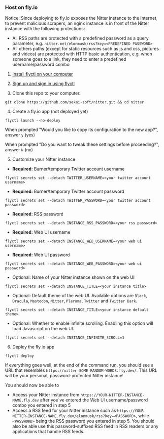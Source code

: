 ### Host on fly.io
Notice: Since deploying to fly.io exposes the Nitter instance to the Internet, to prevent malicious scrapers, an nginx instance is in front of the Nitter instance with the following protections:

* All RSS paths are protected with a predefined password as a query parameter, e.g. `nitter.net/elonmusk/rss?key=<PREDEFINED PASSWORD>`
* All others paths (except for static resources such as js and css, pictures and videos) are protected with HTTP basic authentication, e.g. when someone goes to a link, they need to enter a predefined username/password combo

1. [Install flyctl on your computer](https://fly.io/docs/hands-on/install-flyctl/)

2. [Sign up and sign in using flyctl](https://fly.io/docs/hands-on/sign-up-sign-in/)

3. Clone this repo to your computer.
```
git clone https://github.com/sekai-soft/nitter.git && cd nitter
```

4. Create a fly.io app (not deployed yet)
```
flyctl launch --no-deploy
```

When prompted "Would you like to copy its configuration to the new app?", answer `y` (yes)

When prompted "Do you want to tweak these settings before proceeding?", answer `N` (no)

5. Customize your Nitter instance

* **Required:** Burner/temporary Twitter account username

```
flyctl secrets set --detach TWITTER_USERNAME=<your twitter account username>
```

* **Required:** Burner/temporary Twitter account password

```
flyctl secrets set --detach TWITTER_PASSWORD=<your twitter account password>
```

* **Required:** RSS password

```
flyctl secrets set --detach INSTANCE_RSS_PASSWORD=<your rss password>
```

* **Required:** Web UI username

```
flyctl secrets set --detach INSTANCE_WEB_USERNAME=<your web ui username>
```

* **Required:** Web UI password

```
flyctl secrets set --detach INSTANCE_WEB_PASSWORD=<your web ui password>
```

* Optional: Name of your Nitter instance shown on the web UI

```
flyctl secrets set --detach INSTANCE_TITLE=<your instance title>
```

* Optional: Default theme of the web UI. Available options are `Black`, `Dracula`, `Mastodon`, `Nitter`, `Pleroma`, `Twitter` and `Twitter Dark`.

```
flyctl secrets set --detach INSTANCE_TITLE=<your instance default theme>
```

* Optional: Whether to enable infinite scrolling. Enabling this option will load Javascript on the web UI.

```
flyctl secrets set --detach INSTANCE_INFINITE_SCROLL=1
```

6. Deploy the fly.io app
```
flyctl deploy
```

If everything goes well, at the end of the command run, you should see a URL that resembles `https://nitter-SOME-RANDOM-WORDS.fly.dev/`. This URL will be your personal, password-protected Nitter instance!

You should now be able to
* Access your Nitter instance from `https://YOUR-NITTER-INSTANCE-NAME.fly.dev` after you've entered the Web UI username/password combo you entered in step 5
* Access a RSS feed for your Nitter instance such as `https://YOUR-NITTER-INSTANCE-NAME.fly.dev/elonmusk/rss?key=<PASSWORD>`, while `<PASSWORD>` being the RSS password you entered in step 5. You should also be able use this password-suffixed RSS feed in RSS readers or any applications that handle RSS feeds.
